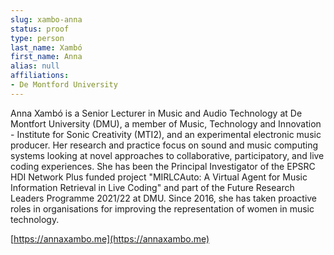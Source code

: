 ```yaml
---
slug: xambo-anna
status: proof
type: person
last_name: Xambó
first_name: Anna
alias: null
affiliations:
- De Montford University
---
```


Anna Xambó is a Senior Lecturer in Music and Audio Technology at De Montfort University (DMU), a member of Music, Technology and Innovation - Institute for Sonic Creativity (MTI2), and an experimental electronic music producer. Her research and practice focus on sound and music computing systems looking at novel approaches to collaborative, participatory, and live coding experiences. She has been the Principal Investigator of the EPSRC HDI Network Plus funded project "MIRLCAuto: A Virtual Agent for Music Information Retrieval in Live Coding" and part of the Future Research Leaders Programme 2021/22 at DMU. Since 2016, she has taken proactive roles in organisations for improving the representation of women in music technology.

[https://annaxambo.me](https://annaxambo.me)
